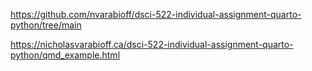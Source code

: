 https://github.com/nvarabioff/dsci-522-individual-assignment-quarto-python/tree/main

https://nicholasvarabioff.ca/dsci-522-individual-assignment-quarto-python/qmd_example.html
